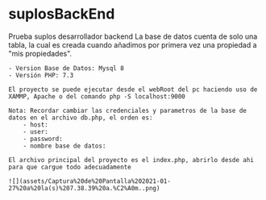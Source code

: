 # suplosBackEnd
Prueba suplos desarrollador backend
    La base de datos cuenta de solo una tabla, la cual es creada cuando añadimos por primera vez
    una propiedad a "mis propiedades".

    - Version Base de Datos: Mysql 8
    - Versión PHP: 7.3

    El proyecto se puede ejecutar desde el webRoot del pc haciendo uso de XAMMP, Apache o del comando php -S localhost:9000
    
    Nota: Recordar cambiar las credenciales y parametros de la base de datos en el archivo db.php, el orden es:
        - host:
        - user:
        - password:
        - nombre base de datos:
    
    El archivo principal del proyecto es el index.php, abrirlo desde ahi para que cargue todo adecuadamente
    
    ![](assets/Captura%20de%20Pantalla%202021-01-27%20a%20la(s)%207.38.39%20a.%C2%A0m..png)
   
